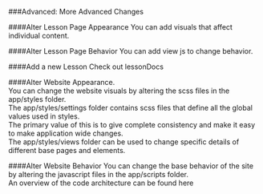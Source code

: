 ###Advanced: More Advanced Changes

####Alter Lesson Page Appearance
You can add visuals that affect individual content.

####Alter Lesson Page Behavior
You can add view js to change behavior.

####Add a new Lesson
Check out lessonDocs

####Alter Website Appearance.  
You can change the website visuals by altering the scss files in the app/styles folder.  
The app/styles/settings folder contains scss files that define all the global values used in styles.  
The primary value of this is to give complete consistency and make it easy to make application wide changes.  
The app/styles/views folder can be used to change specific details of different base pages and elements.  

####Alter Website Behavior
You can change the base behavior of the site by altering the javascript files in the app/scripts folder.  
An overview of the code architecture can be found here